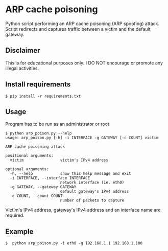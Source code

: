 # ARP cache poisoning

Python script performing an ARP cache poisoning (ARP spoofing) attack.
Script redirects and captures traffic between a victim and the default gateway.

## Disclaimer

This is for educational purposes only. I DO NOT encourage or promote any illegal activities.

## Install requirements

```
$ pip install -r requirements.txt
```

## Usage

Program has to be run as an administrator or root

```
$ python arp_poison.py --help
usage: arp_poison.py [-h] -i INTERFACE -g GATEWAY [-c COUNT] victim

ARP cache poisoning attack

positional arguments:
  victim                victim's IPv4 address

optional arguments:
  -h, --help            show this help message and exit
  -i INTERFACE, --interface INTERFACE
                        network interface (ie. eth0)
  -g GATEWAY, --gateway GATEWAY
                        default gateway's IPv4 address
  -c COUNT, --count COUNT
                        number of packets to capture
```

Victim's IPv4 address, gateway's IPv4 address and an interface name are required.

## Example

```
$  python arp_poison.py -i eth0 -g 192.168.1.1 192.168.1.100
```
